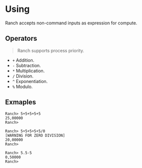 # Using

Ranch accepts non-command inputs as expression for compute.

## Operators

> Ranch supports process priority.
>
+ `+` Addition.
+ `-` Subtraction.
+ `*` Multiplication.
+ `/` Division.
+ `^` Exponentiation.
+ `%` Modulo.

## Exmaples

```
Ranch> 5+5+5+5+5
25,00000
Ranch>
```
```
Ranch> 5+5+5+5+5/0
[WARNING FOR ZERO DIVISION]
20,00000
Ranch>
```

```
Ranch> 5.5-5
0,50000
Ranch>
```
